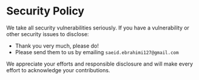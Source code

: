 # Security Policy

We take all security vulnerabilities seriously.
If you have a vulnerability or other security issues to disclose:

- Thank you very much, please do!
- Please send them to us by emailing `saeid.ebrahimi127@gmail.com`

We appreciate your efforts and responsible disclosure and will make every effort to acknowledge your contributions.
